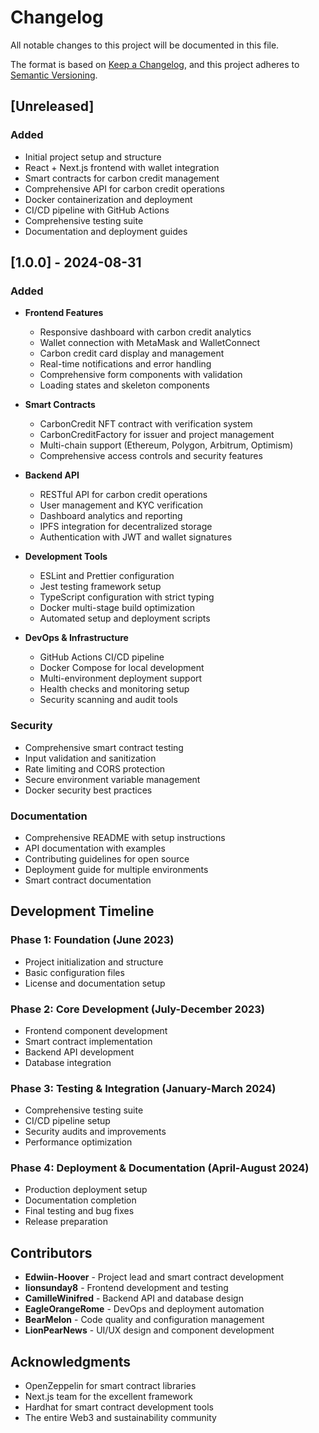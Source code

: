 # Changelog

All notable changes to this project will be documented in this file.

The format is based on [Keep a Changelog](https://keepachangelog.com/en/1.0.0/),
and this project adheres to [Semantic Versioning](https://semver.org/spec/v2.0.0.html).

## [Unreleased]

### Added
- Initial project setup and structure
- React + Next.js frontend with wallet integration
- Smart contracts for carbon credit management
- Comprehensive API for carbon credit operations
- Docker containerization and deployment
- CI/CD pipeline with GitHub Actions
- Comprehensive testing suite
- Documentation and deployment guides

## [1.0.0] - 2024-08-31

### Added
- **Frontend Features**
  - Responsive dashboard with carbon credit analytics
  - Wallet connection with MetaMask and WalletConnect
  - Carbon credit card display and management
  - Real-time notifications and error handling
  - Comprehensive form components with validation
  - Loading states and skeleton components

- **Smart Contracts**
  - CarbonCredit NFT contract with verification system
  - CarbonCreditFactory for issuer and project management
  - Multi-chain support (Ethereum, Polygon, Arbitrum, Optimism)
  - Comprehensive access controls and security features

- **Backend API**
  - RESTful API for carbon credit operations
  - User management and KYC verification
  - Dashboard analytics and reporting
  - IPFS integration for decentralized storage
  - Authentication with JWT and wallet signatures

- **Development Tools**
  - ESLint and Prettier configuration
  - Jest testing framework setup
  - TypeScript configuration with strict typing
  - Docker multi-stage build optimization
  - Automated setup and deployment scripts

- **DevOps & Infrastructure**
  - GitHub Actions CI/CD pipeline
  - Docker Compose for local development
  - Multi-environment deployment support
  - Health checks and monitoring setup
  - Security scanning and audit tools

### Security
- Comprehensive smart contract testing
- Input validation and sanitization
- Rate limiting and CORS protection
- Secure environment variable management
- Docker security best practices

### Documentation
- Comprehensive README with setup instructions
- API documentation with examples
- Contributing guidelines for open source
- Deployment guide for multiple environments
- Smart contract documentation

## Development Timeline

### Phase 1: Foundation (June 2023)
- Project initialization and structure
- Basic configuration files
- License and documentation setup

### Phase 2: Core Development (July-December 2023)
- Frontend component development
- Smart contract implementation
- Backend API development
- Database integration

### Phase 3: Testing & Integration (January-March 2024)
- Comprehensive testing suite
- CI/CD pipeline setup
- Security audits and improvements
- Performance optimization

### Phase 4: Deployment & Documentation (April-August 2024)
- Production deployment setup
- Documentation completion
- Final testing and bug fixes
- Release preparation

## Contributors

- **Edwiin-Hoover** - Project lead and smart contract development
- **lionsunday8** - Frontend development and testing
- **CamilleWinifred** - Backend API and database design
- **EagleOrangeRome** - DevOps and deployment automation
- **BearMelon** - Code quality and configuration management
- **LionPearNews** - UI/UX design and component development

## Acknowledgments

- OpenZeppelin for smart contract libraries
- Next.js team for the excellent framework
- Hardhat for smart contract development tools
- The entire Web3 and sustainability community
